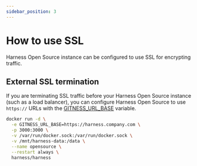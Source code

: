 ```yaml
---
sidebar_position: 3
---
```


# How to use SSL

Harness Open Source instance can be configured to use SSL for encrypting traffic.

## External SSL termination

If you are terminating SSL traffic before your Harness Open Source instance (such as a load balancer), you can configure Harness Open Source to use `https://` URLs with the  [GITNESS_URL_BASE](settings.md#gitness_url_base) variable. 

```sh {2-3} showLineNumbers
docker run -d \
  -e GITNESS_URL_BASE=https://harness.company.com \
  -p 3000:3000 \
  -v /var/run/docker.sock:/var/run/docker.sock \
  -v /mnt/harness-data:/data \
  --name opensource \
  --restart always \
  harness/harness
```

